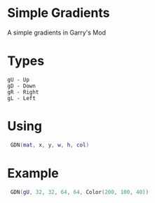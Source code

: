 # Simple Gradients
 A simple gradients in Garry's Mod

# Types 
```
gU - Up
gD - Down
gR - Right
gL - Left
```
# Using 
```lua
 GDN(mat, x, y, w, h, col)
```
# Example
```lua
 GDN(gU, 32, 32, 64, 64, Color(200, 100, 40))
```